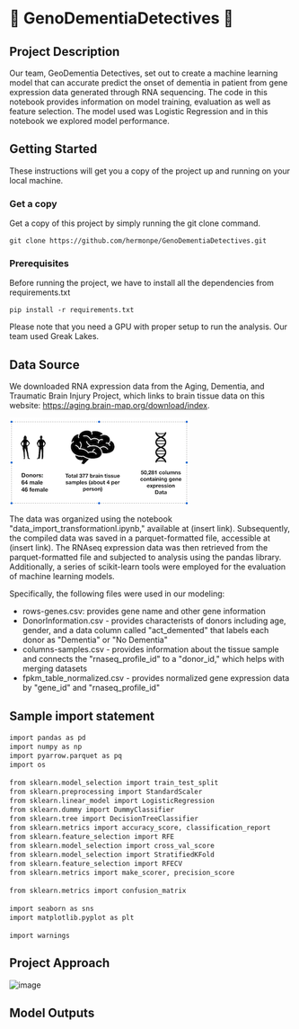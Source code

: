 # 🧬 GenoDementiaDetectives 🧬

## Project Description
Our team, GeoDementia Detectives, set out to create a machine learning model that can accurate predict the onset of dementia in patient from gene expression data generated through RNA sequencing. The code in this notebook provides information on model training, evaluation as well as feature selection. The model used was Logistic Regression and in this notebook we explored model performance.

## Getting Started

These instructions will get you a copy of the project up and running on your local machine.

### Get a copy

Get a copy of this project by simply running the git clone command.

``` git
git clone https://github.com/hermonpe/GenoDementiaDetectives.git
```

### Prerequisites

Before running the project, we have to install all the dependencies from requirements.txt

``` pip
pip install -r requirements.txt
```

Please note that you need a GPU with proper setup to run the analysis.  Our team used Greak Lakes.

## Data Source
We downloaded RNA expression data from the Aging, Dementia, and Traumatic Brain Injury Project, which links to brain tissue data on this website: https://aging.brain-map.org/download/index. 

![image](https://github.com/genodementia-detectives/GenoDementiaDetectives/blob/main/images/Screen%20Shot%202023-11-29%20at%204.49.03%20PM.png)

The data was organized using the notebook "data_import_transformationl.ipynb," available at (insert link). Subsequently, the compiled data was saved in a parquet-formatted file, accessible at (insert link). The RNAseq expression data was then retrieved from the parquet-formatted file and subjected to analysis using the pandas library. Additionally, a series of scikit-learn tools were employed for the evaluation of machine learning models.

Specifically, the following files were used in our modeling:
* rows-genes.csv: provides gene name and other gene information
* DonorInformation.csv - provides characterists of donors including age, gender, and a data column called "act_demented" that labels each donor as "Dementia" or "No Dementia"
* columns-samples.csv - provides information about the tissue sample and connects the "rnaseq_profile_id" to a "donor_id," which helps with merging datasets
* fpkm_table_normalized.csv - provides normalized gene expression data by "gene_id" and "rnaseq_profile_id"

## Sample import statement
```
import pandas as pd
import numpy as np
import pyarrow.parquet as pq
import os

from sklearn.model_selection import train_test_split
from sklearn.preprocessing import StandardScaler
from sklearn.linear_model import LogisticRegression
from sklearn.dummy import DummyClassifier
from sklearn.tree import DecisionTreeClassifier
from sklearn.metrics import accuracy_score, classification_report
from sklearn.feature_selection import RFE
from sklearn.model_selection import cross_val_score
from sklearn.model_selection import StratifiedKFold
from sklearn.feature_selection import RFECV
from sklearn.metrics import make_scorer, precision_score

from sklearn.metrics import confusion_matrix

import seaborn as sns
import matplotlib.pyplot as plt

import warnings
```

## Project Approach
![image](https://github.com/hermonpe/GenoDementiaDetectives/blob/main/SIADS699_visual_for%20git%20readme.gif)

## Model Outputs
